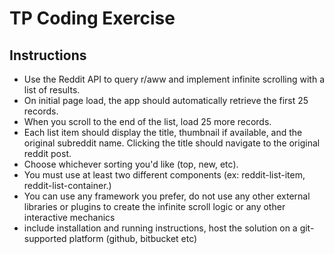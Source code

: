 # TP Coding Exercise

## Instructions
- Use the Reddit API to query r/aww and implement infinite scrolling with a list of results.
- On initial page load, the app should automatically retrieve the first 25 records.
- When you scroll to the end of the list, load 25 more records.
- Each list item should display the title, thumbnail if available, and the original subreddit name. Clicking the title should navigate to the original reddit post.
- Choose whichever sorting you'd like (top, new, etc).
- You must use at least two different components (ex: reddit-list-item, reddit-list-container.)
- You can use any framework you prefer, do not use any other external libraries or plugins to create the infinite scroll logic or any other interactive mechanics
- include installation and running instructions, host the solution on a git-supported platform (github, bitbucket etc)